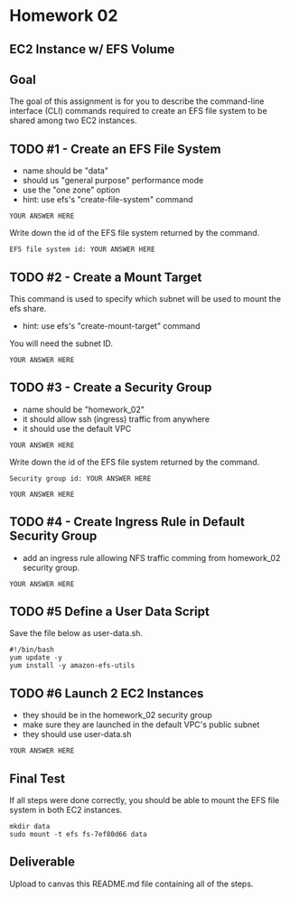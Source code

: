 # Homework 02

## EC2 Instance w/ EFS Volume

## Goal
The goal of this assignment is for you to describe the command-line interface (CLI) commands required to create an EFS file system to be shared among two EC2 instances. 

## TODO #1 - Create an EFS File System

* name should be "data"
* should us "general purpose" performance mode
* use the "one zone" option
* hint: use efs's "create-file-system" command

```
YOUR ANSWER HERE
```

Write down the id of the EFS file system returned by the command. 

```
EFS file system id: YOUR ANSWER HERE
```

## TODO #2 - Create a Mount Target 

This command is used to specify which subnet will be used to mount the efs share. 

* hint: use efs's "create-mount-target" command

You will need the subnet ID. 

```
YOUR ANSWER HERE
```

## TODO #3 - Create a Security Group

* name should be "homework_02"
* it should allow ssh (ingress) traffic from anywhere 
* it should use the default VPC

```
YOUR ANSWER HERE
```
Write down the id of the EFS file system returned by the command. 

```
Security group id: YOUR ANSWER HERE
```

```
YOUR ANSWER HERE
```

## TODO #4 - Create Ingress Rule in Default Security Group

* add an ingress rule allowing NFS traffic comming from homework_02 security group. 

```
YOUR ANSWER HERE
```

## TODO #5 Define a User Data Script

Save the file below as user-data.sh.

```
#!/bin/bash
yum update -y
yum install -y amazon-efs-utils
```

## TODO #6 Launch 2 EC2 Instances 

* they should be in the homework_02 security group
* make sure they are launched in the default VPC's public subnet 
* they should use user-data.sh

```
YOUR ANSWER HERE
```

## Final Test 

If all steps were done correctly, you should be able to mount the EFS file system in both EC2 instances. 

```
mkdir data
sudo mount -t efs fs-7ef80d66 data
```

## Deliverable

Upload to canvas this README.md file containing all of the steps. 